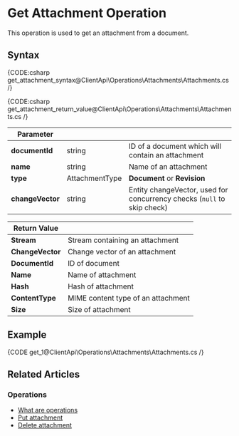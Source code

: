 # Get Attachment Operation

This operation is used to get an attachment from a document. 

## Syntax

{CODE:csharp get_attachment_syntax@ClientApi\Operations\Attachments\Attachments.cs /}

{CODE:csharp get_attachment_return_value@ClientApi\Operations\Attachments\Attachments.cs /}

| Parameter        |                | |
|------------------|----------------| ----- |
| **documentId**   | string         | ID of a document which will contain an attachment |
| **name**         | string     | Name of an attachment |
| **type**         | AttachmentType | **Document** or **Revision** |
| **changeVector** | string         | Entity changeVector, used for concurrency checks (`null` to skip check) |

| Return Value | |
| ------------- | ----- |
| **Stream** | Stream containing an attachment |
| **ChangeVector** | Change vector of an attachment |
| **DocumentId** | ID of document |
| **Name** | Name of attachment |
| **Hash** | Hash of attachment |
| **ContentType** | MIME content type of an attachment |
| **Size** | Size of attachment |

## Example

{CODE get_1@ClientApi\Operations\Attachments\Attachments.cs /}

## Related Articles

### Operations

- [What are operations](../../../client-api/operations/what-are-operations)
- [Put attachment](../../../client-api/operations/attachments/put-attachment) 
- [Delete attachment](../../../client-api/operations/attachments/delete-attachment)
